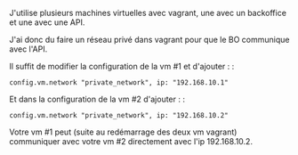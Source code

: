 J'utilise plusieurs machines virtuelles avec vagrant, une avec un
backoffice et une avec une API.

J'ai donc du faire un réseau privé dans vagrant pour que le BO
communique avec l'API.

Il suffit de modifier la configuration de la vm \#1 et d'ajouter : :

    config.vm.network "private_network", ip: "192.168.10.1"

Et dans la configuration de la vm \#2 d'ajouter : :

    config.vm.network "private_network", ip: "192.168.10.2"

Votre vm \#1 peut (suite au redémarrage des deux vm vagrant) communiquer
avec votre vm \#2 directement avec l'ip 192.168.10.2.
